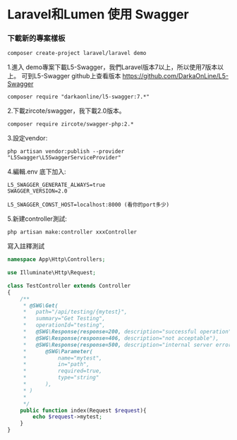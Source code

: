 # Laravel和Lumen 使用 Swagger

### 下載新的專案樣板

    composer create-project laravel/laravel demo
    
1.進入 demo專案下載L5-Swagger，我們Laravel版本7以上，所以使用7版本以上。
可到L5-Swagger github上查看版本  https://github.com/DarkaOnLine/L5-Swagger

    composer require "darkaonline/l5-swagger:7.*"
    
    
2.下載zircote/swagger，我下載2.0版本。

    composer require zircote/swagger-php:2.*
    
3.設定vendor:

    php artisan vendor:publish --provider "L5Swagger\L5SwaggerServiceProvider"
    
4.編輯.env 底下加入:

    L5_SWAGGER_GENERATE_ALWAYS=true
    SWAGGER_VERSION=2.0
    
    L5_SWAGGER_CONST_HOST=localhost:8000 (看你的port多少)
    
    
5.新建controller測試:

    php artisan make:controller xxxController
    
寫入註釋測試
```php
namespace App\Http\Controllers;
 
use Illuminate\Http\Request;
 
class TestController extends Controller
{
    /**
     * @SWG\Get(
     *   path="/api/testing/{mytest}",
     *   summary="Get Testing",
     *   operationId="testing",
     *   @SWG\Response(response=200, description="successful operation"),
     *   @SWG\Response(response=406, description="not acceptable"),
     *   @SWG\Response(response=500, description="internal server error"),
	 *		@SWG\Parameter(
     *          name="mytest",
     *          in="path",
     *          required=true, 
     *          type="string" 
     *      ),
     * )
     *
     */
	public function index(Request $request){
		echo $request->mytest;
	}
}
```
